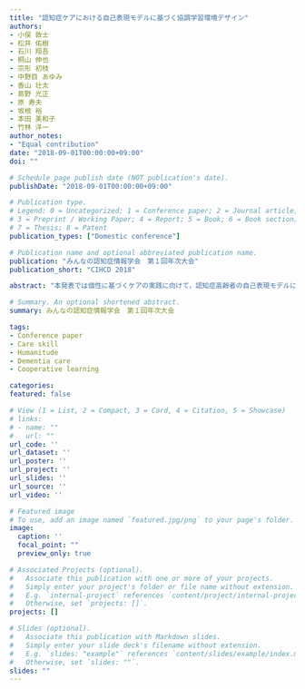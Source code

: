 ```yaml
---
title: "認知症ケアにおける自己表現モデルに基づく協調学習環境デザイン"
authors:
- 小俣 敦士
- 松井 佑樹
- 石川 翔吾
- 桐山 伸也
- 宗形 初枝
- 中野目 あゆみ
- 香山 壮太
- 島野 光正
- 原 寿夫
- 坂根 裕
- 本田 美和子
- 竹林 洋一
author_notes:
- "Equal contribution"
date: "2018-09-01T00:00:00+09:00"
doi: ""

# Schedule page publish date (NOT publication's date).
publishDate: "2018-09-01T00:00:00+09:00"

# Publication type.
# Legend: 0 = Uncategorized; 1 = Conference paper; 2 = Journal article;
# 3 = Preprint / Working Paper; 4 = Report; 5 = Book; 6 = Book section;
# 7 = Thesis; 8 = Patent
publication_types: ["Domestic conference"]

# Publication name and optional abbreviated publication name.
publication: "みんなの認知症情報学会　第１回年次大会"
publication_short: "CIHCD 2018"

abstract: "本発表では個性に基づくケアの実践に向けて，認知症高齢者の自己表現モデルに基づく協調学習環境デザインについて述べる．発表者らは，「認知症は個性である」と考え，人工知能学・情報学のアプローチから，認知症になっても笑顔で安心して暮らせる社会の実現を目指している．郡山市医療介護病院では，ケアの実践映像を用いた組織学習を進めており，認知症ケアの実践と学習のデータを継続的に収集できる環境を構築している．また，これまでの実践的研究により，映像を用いた協調学習がケアスタッフの認知症ケアスキル向上に繋がることを示してきた．一方で，認知症のある人と関係性を築き生活の自由を回復するためには，ケアスキルを向上させるだけでなく，認知症高齢者自身の個性や望みといった情報を元に，その人の「回復を目指す」支援について組織や地域全体で考えることが重要であることがわかってきた．加齢とともに認知機能や身体機能は持続的に低下し，認知症の状態になると，環境の変化や心的状況などにより症状の状態は変化するが，その人の長年の人生で形成される生活歴や，他者との関係性，嗜好および嫌いなもの，欲求や目標などの自己に関する情報はケアに活用できる．そこで，認知症高齢者本人に関する様々な情報を元に，複数の観点からその人の自己を表現する自己表現モデルを設計した．そして，協調学習の枠組みの中で，個性情報の収集および自己表現モデルへの適用と実践を行った．その結果，自己表現モデルに基づく協調学習環境が認知症高齢者本人の生活を支援するために有用であることが示唆された．なお，本研究は静岡大学倫理委員会の承認を得て実施された．"

# Summary. An optional shortened abstract.
summary: みんなの認知症情報学会　第１回年次大会

tags:
- Conference paper
- Care skill
- Humanitude
- Dementia care
- Cooperative learning

categories: 
featured: false

# View (1 = List, 2 = Compact, 3 = Card, 4 = Citation, 5 = Showcase)
# links:
# - name: ""
#   url: ""
url_code: ''
url_dataset: ''
url_poster: ''
url_project: ''
url_slides: ''
url_source: ''
url_video: ''

# Featured image
# To use, add an image named `featured.jpg/png` to your page's folder. 
image:
  caption: ''
  focal_point: ""
  preview_only: true

# Associated Projects (optional).
#   Associate this publication with one or more of your projects.
#   Simply enter your project's folder or file name without extension.
#   E.g. `internal-project` references `content/project/internal-project/index.md`.
#   Otherwise, set `projects: []`.
projects: []

# Slides (optional).
#   Associate this publication with Markdown slides.
#   Simply enter your slide deck's filename without extension.
#   E.g. `slides: "example"` references `content/slides/example/index.md`.
#   Otherwise, set `slides: ""`.
slides: ""
---
```

